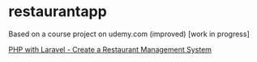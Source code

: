 # restaurantapp

Based on a course project on udemy.com (improved) [work in progress] 

[PHP with Laravel - Create a Restaurant Management System](https://www.udemy.com/course/php-with-laravel-create-a-restaurant-management-system/)
